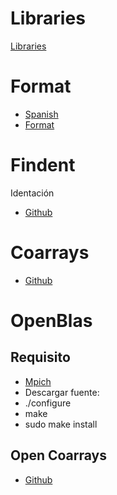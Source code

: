 # Libraries

[Libraries](http://fortranwiki.org/fortran/show/Libraries)

# Format
- [Spanish](https://ocw.unican.es/pluginfile.php/266/course/section/171/capitulo8.pdf)
- [Format](https://pages.mtu.edu/~shene/COURSES/cs201/NOTES/chap05/format.html)

# Findent

Identación

- [Github](https://github.com/wvermin/findent)

# Coarrays

- [Github](https://github.com/ljdursi/coarray-examples)

# OpenBlas

## Requisito

- [Mpich](https://www.mpich.org/downloads/)
- Descargar fuente:
- ./configure
- make
- sudo make install

## Open Coarrays

- [Github](https://github.com/xianyi/OpenBLAS/blob/develop/README.md)
